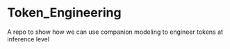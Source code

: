 # Token_Engineering
A repo to show how we can use companion modeling to engineer tokens at inference level
